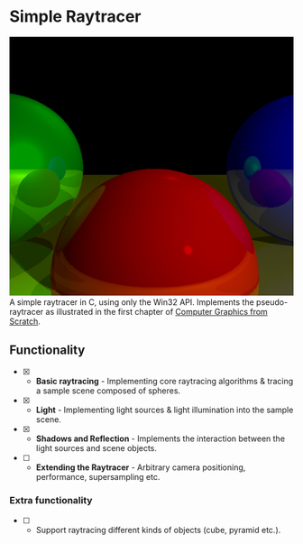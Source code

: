 # Simple Raytracer
![example render](tracer_example.png)
A simple raytracer in C, using only the Win32 API. Implements the pseudo-raytracer as illustrated in the first chapter of [Computer Graphics from Scratch](https://www.gabrielgambetta.com/computer-graphics-from-scratch/).

## Functionality
- [X] - **Basic raytracing** - Implementing core raytracing algorithms & tracing a sample scene composed of spheres.
- [X] - **Light** - Implementing light sources & light illumination into the sample scene.
- [X] - **Shadows and Reflection** - Implements the interaction between the light sources and scene objects.
- [ ] - **Extending the Raytracer** - Arbitrary camera positioning, performance, supersampling etc.

### Extra functionality 
- [ ] - Support raytracing different kinds of objects (cube, pyramid etc.).
